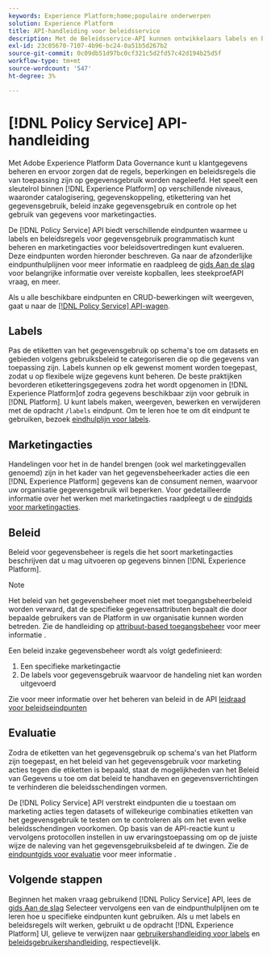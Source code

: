 ```yaml
---
keywords: Experience Platform;home;populaire onderwerpen
solution: Experience Platform
title: API-handleiding voor beleidsservice
description: Met de Beleidsservice-API kunnen ontwikkelaars labels en beleidsregels voor gegevensgebruik in Experience Platform beheren. Volg deze gids voor het uitvoeren van de belangrijkste bewerkingen met de API.
exl-id: 23c05670-7107-4b96-bc24-0a51b5d267b2
source-git-commit: 0c09db51d97bc0cf321c5d2fd57c42d194b25d5f
workflow-type: tm+mt
source-wordcount: '547'
ht-degree: 3%

---
```


# [!DNL Policy Service] API-handleiding

Met Adobe Experience Platform Data Governance kunt u klantgegevens beheren en ervoor zorgen dat de regels, beperkingen en beleidsregels die van toepassing zijn op gegevensgebruik worden nageleefd. Het speelt een sleutelrol binnen [!DNL Experience Platform] op verschillende niveaus, waaronder catalogisering, gegevenskoppeling, etikettering van het gegevensgebruik, beleid inzake gegevensgebruik en controle op het gebruik van gegevens voor marketingacties.

De [!DNL Policy Service] API biedt verschillende eindpunten waarmee u labels en beleidsregels voor gegevensgebruik programmatisch kunt beheren en marketingacties voor beleidsovertredingen kunt evalueren. Deze eindpunten worden hieronder beschreven. Ga naar de afzonderlijke eindpunthulplijnen voor meer informatie en raadpleeg de [gids Aan de slag](./getting-started.md) voor belangrijke informatie over vereiste kopballen, lees steekproefAPI vraag, en meer.

Als u alle beschikbare eindpunten en CRUD-bewerkingen wilt weergeven, gaat u naar de [[!DNL Policy Service] API-wagen](https://www.adobe.io/experience-platform-apis/references/policy-service/).

## Labels

Pas de etiketten van het gegevensgebruik op schema&#39;s toe om datasets en gebieden volgens gebruiksbeleid te categoriseren die op die gegevens van toepassing zijn. Labels kunnen op elk gewenst moment worden toegepast, zodat u op flexibele wijze gegevens kunt beheren. De beste praktijken bevorderen etiketteringsgegevens zodra het wordt opgenomen in [!DNL Experience Platform]of zodra gegevens beschikbaar zijn voor gebruik in [!DNL Platform]. U kunt labels maken, weergeven, bewerken en verwijderen met de opdracht `/labels` eindpunt. Om te leren hoe te om dit eindpunt te gebruiken, bezoek [eindhulplijn voor labels](./labels.md).

## Marketingacties

Handelingen voor het in de handel brengen (ook wel marketinggevallen genoemd) zijn in het kader van het gegevensbeheerkader acties die een [!DNL Experience Platform] gegevens kan de consument nemen, waarvoor uw organisatie gegevensgebruik wil beperken. Voor gedetailleerde informatie over het werken met marketingacties raadpleegt u de [eindgids voor marketingacties](./marketing-actions.md).

## Beleid

Beleid voor gegevensbeheer is regels die het soort marketingacties beschrijven dat u mag uitvoeren op gegevens binnen [!DNL Experience Platform].

>[!NOTE]
>
>Het beleid van het gegevensbeheer moet niet met toegangsbeheerbeleid worden verward, dat de specifieke gegevensattributen bepaalt die door bepaalde gebruikers van de Platform in uw organisatie kunnen worden betreden. Zie de handleiding op [attribuut-based toegangsbeheer](../../access-control/abac/overview.md) voor meer informatie .

Een beleid inzake gegevensbeheer wordt als volgt gedefinieerd:

1. Een specifieke marketingactie
1. De labels voor gegevensgebruik waarvoor de handeling niet kan worden uitgevoerd

Zie voor meer informatie over het beheren van beleid in de API [leidraad voor beleidseindpunten](./policies.md)

## Evaluatie

Zodra de etiketten van het gegevensgebruik op schema&#39;s van het Platform zijn toegepast, en het beleid van het gegevensgebruik voor marketing acties tegen die etiketten is bepaald, staat de mogelijkheden van het Beleid van Gegevens u toe om dat beleid te handhaven en gegevensverrichtingen te verhinderen die beleidsschendingen vormen.

De [!DNL Policy Service] API verstrekt eindpunten die u toestaan om marketing acties tegen datasets of willekeurige combinaties etiketten van het gegevensgebruik te testen om te controleren als om het even welke beleidsschendingen voorkomen. Op basis van de API-reactie kunt u vervolgens protocollen instellen in uw ervaringstoepassing om op de juiste wijze de naleving van het gegevensgebruiksbeleid af te dwingen. Zie de [eindpuntgids voor evaluatie](./evaluation.md) voor meer informatie .

## Volgende stappen

Beginnen het maken vraag gebruikend [!DNL Policy Service] API, lees de [gids Aan de slag](./getting-started.md) Selecteer vervolgens een van de eindpunthulplijnen om te leren hoe u specifieke eindpunten kunt gebruiken. Als u met labels en beleidsregels wilt werken, gebruikt u de opdracht [!DNL Experience Platform] UI, gelieve te verwijzen naar [gebruikershandleiding voor labels](../labels/user-guide.md) en [beleidsgebruikershandleiding](../policies/user-guide.md), respectievelijk.
